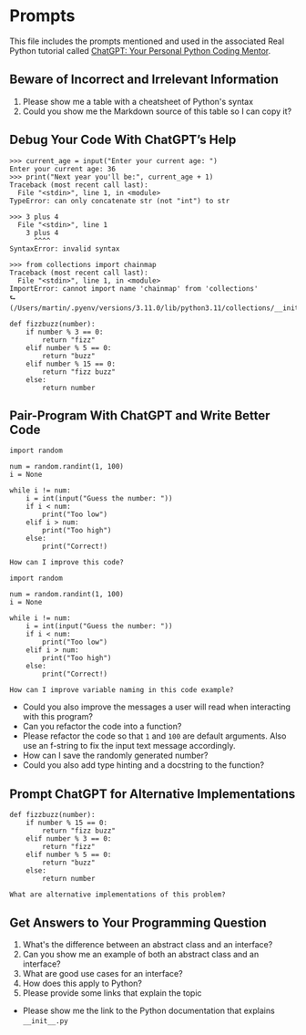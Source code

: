 # Prompts

This file includes the prompts mentioned and used in the associated Real Python tutorial called [ChatGPT: Your Personal Python Coding Mentor](https://realpython.com/chatgpt-coding-mentor-python/).

## Beware of Incorrect and Irrelevant Information

1. Please show me a table with a cheatsheet of Python's syntax
2. Could you show me the Markdown source of this table so I can copy it?

## Debug Your Code With ChatGPT’s Help

```
>>> current_age = input("Enter your current age: ")
Enter your current age: 36
>>> print("Next year you'll be:", current_age + 1)
Traceback (most recent call last):
  File "<stdin>", line 1, in <module>
TypeError: can only concatenate str (not "int") to str
```

```
>>> 3 plus 4
  File "<stdin>", line 1
    3 plus 4
      ^^^^
SyntaxError: invalid syntax
```

```
>>> from collections import chainmap
Traceback (most recent call last):
  File "<stdin>", line 1, in <module>
ImportError: cannot import name 'chainmap' from 'collections'
⮑ (/Users/martin/.pyenv/versions/3.11.0/lib/python3.11/collections/__init__.py)
```

```
def fizzbuzz(number):
    if number % 3 == 0:
        return "fizz"
    elif number % 5 == 0:
        return "buzz"
    elif number % 15 == 0:
        return "fizz buzz"
    else:
        return number
```

## Pair-Program With ChatGPT and Write Better Code

```
import random

num = random.randint(1, 100)
i = None

while i != num:
    i = int(input("Guess the number: "))
    if i < num:
        print("Too low")
    elif i > num:
        print("Too high")
    else:
        print("Correct!)

How can I improve this code?
```

```
import random

num = random.randint(1, 100)
i = None

while i != num:
    i = int(input("Guess the number: "))
    if i < num:
        print("Too low")
    elif i > num:
        print("Too high")
    else:
        print("Correct!)

How can I improve variable naming in this code example?
```

- Could you also improve the messages a user will read when interacting with this program?
- Can you refactor the code into a function?
- Please refactor the code so that `1` and `100` are default arguments. Also use an f-string to fix the input text message accordingly.
- How can I save the randomly generated number?
- Could you also add type hinting and a docstring to the function?

## Prompt ChatGPT for Alternative Implementations

```
def fizzbuzz(number):
    if number % 15 == 0:
        return "fizz buzz"
    elif number % 3 == 0:
        return "fizz"
    elif number % 5 == 0:
        return "buzz"
    else:
        return number

What are alternative implementations of this problem?
```

## Get Answers to Your Programming Question

1. What's the difference between an abstract class and an interface?
2. Can you show me an example of both an abstract class and an interface?
3. What are good use cases for an interface?
4. How does this apply to Python?
5. Please provide some links that explain the topic

- Please show me the link to the Python documentation that explains `__init__.py`